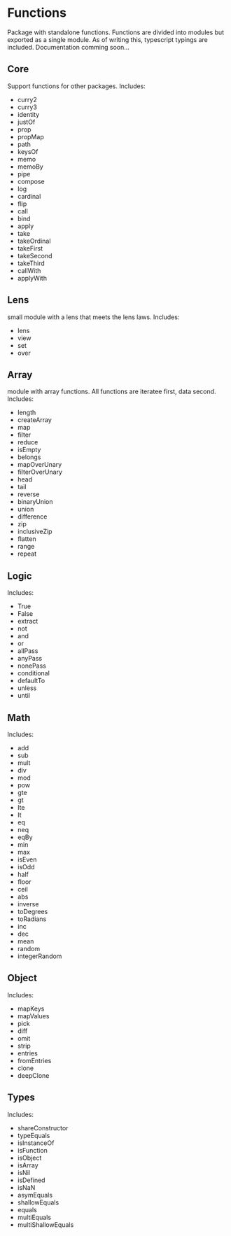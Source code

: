 # Functions

Package with standalone functions. Functions are divided into modules but exported as a single module. As of writing this, typescript typings are included. Documentation comming soon...

## Core

Support functions for other packages. Includes:

- curry2
- curry3
- identity
- justOf
- prop
- propMap
- path
- keysOf
- memo
- memoBy
- pipe
- compose
- log
- cardinal
- flip
- call
- bind
- apply
- take
- takeOrdinal
- takeFirst
- takeSecond
- takeThird
- callWith
- applyWith

## Lens

small module with a lens that meets the lens laws. Includes:

- lens
- view
- set
- over

## Array

module with array functions. All functions are iteratee first, data second. Includes:

- length
- createArray
- map
- filter
- reduce
- isEmpty
- belongs
- mapOverUnary
- filterOverUnary
- head
- tail
- reverse
- binaryUnion
- union
- difference
- zip
- inclusiveZip
- flatten
- range
- repeat

## Logic

Includes:

- True
- False
- extract
- not
- and
- or
- allPass
- anyPass
- nonePass
- conditional
- defaultTo
- unless
- until

## Math

Includes:

- add
- sub
- mult
- div
- mod
- pow
- gte
- gt
- lte
- lt
- eq
- neq
- eqBy
- min
- max
- isEven
- isOdd
- half
- floor
- ceil
- abs
- inverse
- toDegrees
- toRadians
- inc
- dec
- mean
- random
- integerRandom

## Object

Includes:

- mapKeys
- mapValues
- pick
- diff
- omit
- strip
- entries
- fromEntries
- clone
- deepClone

## Types

Includes:

- shareConstructor
- typeEquals
- isInstanceOf
- isFunction
- isObject
- isArray
- isNil
- isDefined
- isNaN
- asymEquals
- shallowEquals
- equals
- multiEquals
- multiShallowEquals
